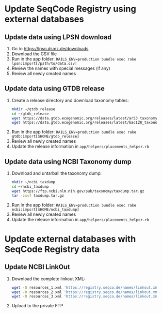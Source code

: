 # Update SeqCode Registry using external databases

## Update data using LPSN download

1. Go to https://lpsn.dsmz.de/downloads
2. Download the CSV file
3. Run in the app folder:
   `RAILS_ENV=production bundle exec rake lpsn:import[/path/to/data.csv]`
4. Review the names with special messages (if any)
5. Review all newly created names

## Update data using GTDB release

1. Create a release directory and download taxonomy tables:
   ```bash
   mkdir ~/gtdb_release
   cd ~/gtdb_release
   wget https://data.gtdb.ecogenomic.org/releases/latest/ar53_taxonomy.tsv.gz
   wget https://data.gtdb.ecogenomic.org/releases/latest/bac120_taxonomy.tsv.gz
   ```
2. Run in the app folder:
   `RAILS_ENV=production bundle exec rake gtdb:import[$HOME/gtdb_release]`
3. Review all newly created names
4. Update the release information in `app/helpers/placements_helper.rb`

## Update data using NCBI Taxonomy dump

1. Download and untarball the taxonomy dump:
   ```bash
   mkdir ~/ncbi_taxdump
   cd ~/ncbi_taxdump
   wget https://ftp.ncbi.nlm.nih.gov/pub/taxonomy/taxdump.tar.gz
   tar -zxvf taxdump.tar.gz
   ```
2. Run in the app folder:
   `RAILS_ENV=production bundle exec rake ncbi:import[$HOME/ncbi_taxdump]`
3. Review all newly created names
4. Update the release information in `app/helpers/placements_helper.rb`

# Update external databases with SeqCode Registry data

## Update NCBI LinkOut

1. Download the complete linkout XML:
   ```bash
   wget -O resources_1.xml 'https://registry.seqco.de/names/linkout.xml?per_page=10000&page=1'
   wget -O resources_2.xml 'https://registry.seqco.de/names/linkout.xml?per_page=10000&page=2'
   wget -O resources_3.xml 'https://registry.seqco.de/names/linkout.xml?per_page=10000&page=3'
   ```
2. Upload to the private FTP

